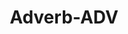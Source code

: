 ---
title: "Adverb-ADV"

categories: ['']

tags: ['Adverb', 'ADV']

arwords: 'حال'

arexps: []

enwords: ['Adverb-ADV']

enexps: []

arlexicons: 'ح'

enlexicons: 'A'

authors: ['Ruqayya Roshdy']

translators: ['']

citations: 'مقدمة في حوسبة اللغة العربية'

sources: 'مركز الملك عبدالله بن عبدالعزيز الدولي لخدمة اللغة العربية'

slug: ""
---